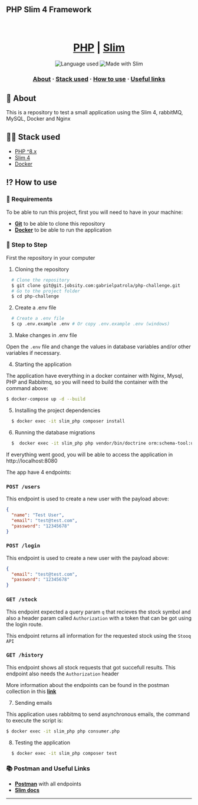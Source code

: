 ## PHP Slim 4 Framework

<h1 align="center">
    <br/>
 <a href="https://www.php.net/downloads" target="_blank" rel="noopener">PHP</a> | <a href="https://www.slimframework.com/docs/v4/" target="_blank" rel="noopener">Slim</a>
</h1>

<p align="center">
 <img alt="Language used" src="https://img.shields.io/badge/Language%20-%20^8.0-green?style=flat&logo=PHP">
 <img alt="Made with Slim" src="https://img.shields.io/badge/Made%20with%20-Slim-orange?style=flat&logo=PHP">
<p>

<h3 align="center">
  <a href="./README.md">About</a>
  <span> · </span>
  <a href="#-stack-used">Stack used</a>
  <span> · </span>
  <a href="#-how-to-use">How to use</a>
  <span> · </span>
  <a href="#-useful-links">Useful links</a>
</h3>

## 💭 About

This is a repository to test a small application using the Slim 4, rabbitMQ, MySQL, Docker and Nginx 

## 👨‍💻 Stack used

- <a href="https://www.php.net/downloads" target="_blank" rel="noopener">PHP ^8.x</a>
- <a href="https://www.slimframework.com/docs/v4/" target="_blank" rel="noopener">Slim 4</a>
- <a href="https://docs.docker.com/" target="_blank" rel="noopener">Docker</a>

## ⁉ How to use

### 🤔 Requirements

To be able to run this project, first you will need to have in your machine:

- **<a href="https://getcomposer.org" target="_blank" rel="noopener">Git</a>** to be able to clone this repository
- **<a href="https://docs.docker.com/" target="_blank" rel="noopener">Docker</a>** to be able to run the application

### 📝 Step to Step

First the repository in your computer

1. Cloning the repository

```sh
  # Clone the repository
  $ git clone git@git.jobsity.com:gabrielpatrola/php-challenge.git
  # Go to the project folder
  $ cd php-challenge
```

2. Create a .env file

```sh
  # Create a .env file
  $ cp .env.example .env # Or copy .env.example .env (windows)
```

3. Make changes in .env file

Open the `.env` file and change the values in database variables and/or other variables if necessary.

4. Starting the application

The application have everything in a docker container with Nginx, Mysql, PHP and Rabbitmq, so you will need to build the
container with the command above:

```sh
$ docker-compose up -d --build 
```

5. Installing the project dependencies

```sh
  $ docker exec -it slim_php composer install  
```

6. Running the database migrations

```sh
  $  docker exec -it slim_php php vendor/bin/doctrine orm:schema-tool:update --force
```

If everything went good, you will be able to access the application in http://localhost:8080

The app have 4 endpoints:

### `POST /users`

This endpoint is used to create a new user with the payload above:

```json
{
  "name": "Test User",
  "email": "test@test.com",
  "password": "12345678"
}
```

### `POST /login`

This endpoint is used to create a new user with the payload above:

```json
{
  "email": "test@test.com",
  "password": "12345678"
}
```

### `GET /stock`

This endpoint expected a query param `q` that recieves the stock symbol and also a header param called `Authorization` 
with a token that can be got using the login route.

This endpoint returns all information for the requested stock using the `Stooq API`

### `GET /history`

This endpoint shows all stock requests that got succefull results. This endpoint also needs the `Authorization` header

More information about the endpoints can be found in the postman collection in this **<a href="./assets/slim-request.postman_collection.json" target="_blank" rel="noopener">link</a>**

7. Sending emails

This application uses rabbitmq to send asynchronous emails, the command to execute the script is:

```sh
$ docker exec -it slim_php php consumer.php  
```

8. Testing the application

```sh
  $ docker exec -it slim_php composer test  
```

### 📚 Postman and Useful Links

- **<a href="./assets/slim-request.postman_collection.json" target="_blank" rel="noopener">Postman</a>** with all
  endpoints
- **<a href="https://www.slimframework.com/docs/v4/" target="_blank" rel="noopener">Slim docs</a>**

---
